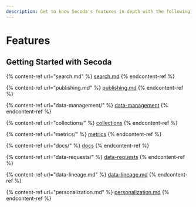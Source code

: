 ```yaml
---
description: Get to know Secoda's features in depth with the following pages.
---
```


# Features

## **Getting Started with Secoda** <a href="#h_3a4bfd6458" id="h_3a4bfd6458"></a>

{% content-ref url="search.md" %}
[search.md](search.md)
{% endcontent-ref %}

{% content-ref url="publishing.md" %}
[publishing.md](publishing.md)
{% endcontent-ref %}

{% content-ref url="data-management/" %}
[data-management](data-management/)
{% endcontent-ref %}

{% content-ref url="collections/" %}
[collections](collections/)
{% endcontent-ref %}

{% content-ref url="metrics/" %}
[metrics](metrics/)
{% endcontent-ref %}

{% content-ref url="docs/" %}
[docs](docs/)
{% endcontent-ref %}

{% content-ref url="data-requests/" %}
[data-requests](data-requests/)
{% endcontent-ref %}

{% content-ref url="data-lineage.md" %}
[data-lineage.md](data-lineage.md)
{% endcontent-ref %}

{% content-ref url="personalization.md" %}
[personalization.md](personalization.md)
{% endcontent-ref %}
